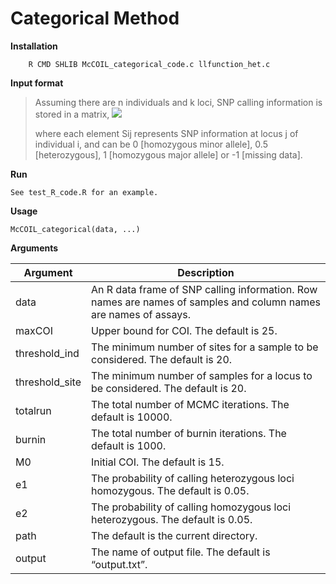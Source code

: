 # Categorical Method

**Installation**
```
	R CMD SHLIB McCOIL_categorical_code.c llfunction_het.c
```
**Input format**
>Assuming there are n individuals and k loci, SNP calling information is stored in a matrix,
![](https://cdn.rawgit.com/Greenhouse-Lab/THEREALMcCOIL/master/assets/equation.svg)
>
>where each element Sij represents SNP information at locus j of individual i, and can be 0 [homozygous minor allele], 0.5 [heterozygous], 1 [homozygous major allele] or -1 [missing data].


**Run**


`See test_R_code.R for an example.`


**Usage**


`McCOIL_categorical(data, ...)`


**Arguments**

|Argument|Description|
|--------|-----------|
data|An R data frame of SNP calling information. Row names are names of samples and column names are names of assays.
maxCOI|Upper bound for COI. The default is 25.
threshold_ind|The minimum number of sites for a sample to be considered. The default is 20.
threshold_site|The minimum number of samples for a locus to be considered. The default is 20.
totalrun|The total number of MCMC iterations. The default is 10000.
burnin|The total number of burnin iterations. The default is 1000.
M0|Initial COI. The default is 15.
e1|The probability of calling heterozygous loci homozygous. The default is 0.05.
e2|The probability of calling homozygous loci heterozygous. The default is 0.05.
path|The default is the current directory.
output|The name of output file. The default is “output.txt”.


